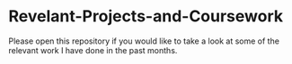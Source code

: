 # Revelant-Projects-and-Coursework
Please open this repository if you would like to take a look at some of the relevant work I have done in the past months.
